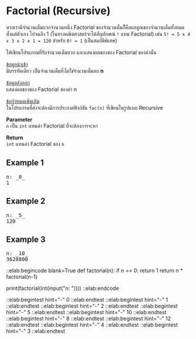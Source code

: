 # Factorial (Recursive)

หากเรามีจำนวนเต็มบวกจำนวนหนึ่ง Factorial ของจำนวนนั้นก็ึคือผลคูณของจำนวนเต็มทั้งหมดตั้งแต่ตัวเอง ไปจนถึง 1 (ในทางคณิตศาสตร์จะได้สัญลักษณ์ `!` แทน Factorial) เช่น `5! = 5 x 4 x 3 x 2 x 1 = 120` สำหรับ `0! = 1` (เป็นสมบัติพิเสษ)

ให้เขียนโปรแกรมที่รับจำนวนเต็มบวก และแสดงผลของของ Factorial ของค่านั้น

<u>ข้อมูลนำเข้า</u>  
มีบรรทัดเดียว เป็นจำนวนเต็มที่*ไม่ใช่*จำนวนเต็มลบ **n**

<u>ข้อมูลส่งออก</u>  
แสดงผลของของ Factorial ของค่า n

<u>ข้อกำหนดเพิ่มเติม</u>  
ในโปรแกรมที่ส่งจะต้องมีการประกาศฟังก์ชัน `fac(n)` ที่เขียนในรูปแบบ Recursive  

**Parameter**  
`n` เป็น `int` แทนค่า Factorial ที่จะต้องการจะหา  

**Return**  
`int` แทนค่า Factorial ของ `n`

## Example 1
<pre class="output">
n: _0_
1
</pre>

## Example 2
<pre class="output">
n: _5_
120
</pre>

## Example 3
<pre class="output">
n: _10_
3628800
</pre>

::elab:begincode blank=True
def factorial(n):
    if n == 0:
        return 1
    return n * factorial(n-1)

print(factorial(int(input("n: "))))
::elab:endcode

::elab:begintest hint="-"
0
::elab:endtest
::elab:begintest hint="-"
1
::elab:endtest
::elab:begintest hint="-"
2
::elab:endtest
::elab:begintest hint="-"
5
::elab:endtest
::elab:begintest hint="-"
10
::elab:endtest
::elab:begintest hint="-"
8
::elab:endtest
::elab:begintest hint="-"
12
::elab:endtest
::elab:begintest hint="-"
4
::elab:endtest
::elab:begintest hint="-"
3
::elab:endtest